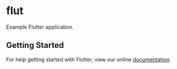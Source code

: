 # flut

Example Flutter application.

## Getting Started

For help getting started with Flutter, view our online
[documentation](https://flutter.io/).
